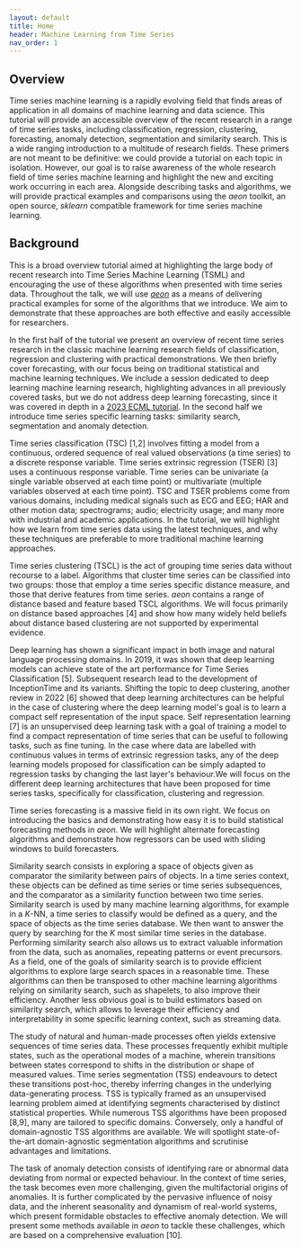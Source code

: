 ```yaml
---
layout: default
title: Home
header: Machine Learning from Time Series
nav_order: 1
---
```


## Overview

Time series machine learning is a rapidly evolving field that finds areas of application in all domains of machine learning and data science. This tutorial will provide an accessible overview of the recent research in a range of time series tasks, including classification, regression, clustering, forecasting, anomaly detection, segmentation and similarity search. This is a wide ranging introduction to a multitude of research fields. These primers are not meant to be definitive: we could provide a tutorial on each topic in isolation. However, our goal is to raise awareness of the whole research field of time series machine learning and highlight the new and exciting work occurring in each area. Alongside describing tasks and algorithms, we will provide practical examples and comparisons using the _aeon_ toolkit, an open source, _sklearn_ compatible framework for time series machine learning.

## Background

This is a broad overview tutorial aimed at highlighting the large body of recent research into Time Series Machine Learning (TSML) and encouraging the use of these algorithms when presented with time series data. Throughout the talk, we will use [_aeon_](https://www.aeon-toolkit.org) as a means of delivering practical examples for some of the algorithms that we introduce. We aim to demonstrate that these approaches are both effective and easily accessible for researchers.  

In the first half of the tutorial we present an overview of recent time series research in the classic machine learning research fields of classification, regression and clustering with practical demonstrations. We then briefly cover forecasting, with our focus being on traditional statistical and machine learning techniques.
We include a session dedicated to deep learning machine learning research, highlighting advances in all previously covered tasks, but we do not address deep learning forecasting, since it was covered in depth in a [2023 ECML tutorial](https://lovvge.github.io/Forecasting-Tutorial-ECML-2023/). In the second half we introduce time series specific learning tasks: similarity search, segmentation and anomaly detection.

Time series classification (TSC) \[1,2\] involves fitting a model from a continuous, ordered sequence of real valued observations (a time series) to a discrete response variable. Time series extrinsic regression (TSER) \[3\] uses a continuous response variable. Time series can be univariate (a single variable observed at each time point) or multivariate (multiple variables observed at each time point). TSC and TSER problems come from various domains, including medical signals such as ECG and EEG; HAR and other motion data; spectrograms; audio; electricity usage; and many more with industrial and academic applications. In the tutorial, we will highlight how we learn from time series data using the latest techniques, and why these techniques are preferable to more traditional machine learning approaches.

Time series clustering (TSCL) is the act of grouping time series data without recourse to a label. Algorithms that cluster time series can be classified into two groups: those that employ a time series specific distance measure, and those that derive features from time series. _aeon_ contains a range of distance based and feature based TSCL algorithms. We will focus primarily on distance based approaches \[4\] and show how many widely held beliefs about distance based clustering are not supported by experimental evidence.

Deep learning has shown a significant impact in both image and natural language processing domains. In 2019, it was shown that deep learning models can achieve state of the art performance for Time Series Classification \[5\]. Subsequent research lead to the development of InceptionTime and its variants. Shifting the topic to deep clustering, another review in 2022 \[6\] showed that deep learning architectures can be helpful in the case of clustering where the deep learning model's goal is to learn a compact self representation of the input space. Self representation learning \[7\] is an unsupervised deep learning task with a goal of training a model to find a compact representation of time series that can be useful to following tasks, such as fine tuning. In the case where data are labelled with continuous values in terms of extrinsic regression tasks, any of the deep learning models proposed for classification can be simply adapted to regression tasks by changing the last layer's behaviour.We will focus on the different deep learning architectures that have been proposed for time series tasks, specifically for classification, clustering and regression.

Time series forecasting is a massive field in its own right. We focus on introducing the basics and demonstrating how easy it is to build statistical forecasting methods in _aeon_. We will highlight alternate forecasting algorithms and demonstrate how regressors can be used with sliding windows to build forecasters.

Similarity search consists in exploring a space of objects given as comparator the similarity between pairs of objects. In a time series context, these objects can be defined as time series or time series subsequences, and the comparator as a similarity function between two time series. Similarity search is used by many machine learning algorithms, for example in a _K_-NN, a time series to classify would be defined as a query, and the space of objects as the time series database. We then want to answer the query by searching for the _K_ most similar time series in the database. Performing similarity search also allows us to extract valuable information from the data, such as anomalies, repeating patterns or event precursors.
As a field, one of the goals of similarity search is to provide efficient algorithms to explore large search spaces in a reasonable time. These algorithms can then be transposed to other machine learning algorithms relying on similarity search, such as shapelets, to also improve their efficiency. Another less obvious goal is to build estimators based on similarity search, which allows to leverage their efficiency and interpretability in some specific learning context, such as streaming data.

The study of natural and human-made processes often yields extensive sequences of time series data. These processes frequently exhibit multiple states, such as the operational modes of a machine, wherein transitions between states correspond to shifts in the distribution or shape of measured values. Time series segmentation (TSS) endeavours to detect these transitions post-hoc, thereby inferring changes in the underlying data-generating process. TSS is typically framed as an unsupervised learning problem aimed at identifying segments characterised by distinct statistical properties. While numerous TSS algorithms have been proposed \[8,9\], many are tailored to specific domains. Conversely, only a handful of domain-agnostic TSS algorithms are available. We will spotlight state-of-the-art domain-agnostic segmentation algorithms and scrutinise advantages and limitations.

The task of anomaly detection consists of identifying rare or abnormal data deviating from normal or expected behaviour. In the context of time series, the task becomes even more challenging, given the multifactorial origins of anomalies. It is further complicated by the pervasive influence of noisy data, and the inherent seasonality and dynamism of real-world systems, which present formidable obstacles to effective anomaly detection. We will present some methods available in _aeon_ to tackle these challenges, which are based on a comprehensive evaluation \[10\].
